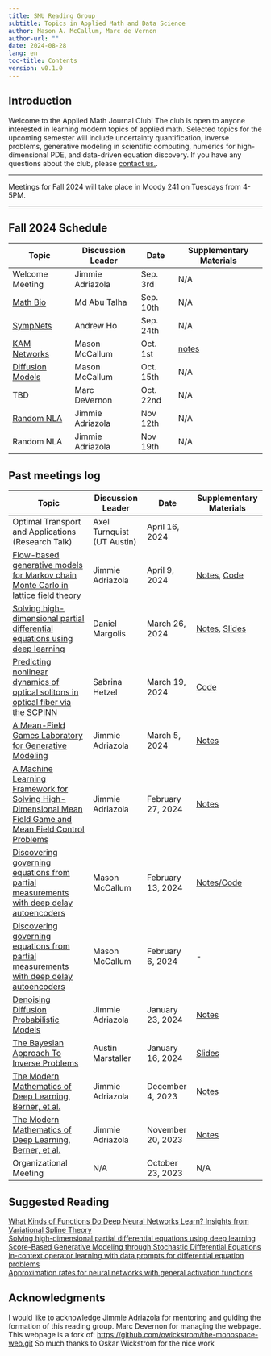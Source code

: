 ```yaml
---
title: SMU Reading Group 
subtitle: Topics in Applied Math and Data Science
author: Mason A. McCallum, Marc de Vernon
author-url: ""
date: 2024-08-28
lang: en
toc-title: Contents
version: v0.1.0
---
```

<style>
        p {
            margin: 0;
            padding: 0;
        }
</style>

## Introduction
Welcome to the Applied Math Journal Club! The club is open to anyone interested in learning modern topics of applied math. Selected topics for the upcoming semester will include uncertainty quantification, inverse problems, generative modeling in scientific computing, numerics for high-dimensional PDE, and data-driven equation discovery. If you have any questions about the club, please <a href=mailto:mmccallum@smu.edu>contact us.</a>.

<hr>

Meetings for Fall 2024 will take place in Moody 241 on Tuesdays from 4-5PM.

<hr>

## Fall 2024 Schedule 
<table>
<thead>
  <tr>
    <th class="width-min">Topic</th>
    <th class="width-auto">Discussion Leader</th>
    <th class="width-min">Date</th>
    <th class="width-auto">Supplementary Materials</th>
  </tr>
</thead>
<tbody>
  <tr>
    <td>Welcome Meeting</td>
    <td>Jimmie Adriazola</td>
    <td>Sep. 3rd</td>
    <td>N/A</td>
  </tr>
  <tr>
    <td><a href=https://arxiv.org/abs/1704.00063>Math Bio</a></td>
    <td>Md Abu Talha</td>
    <td>Sep. 10th</td>
    <td>N/A</td>
  </tr>
  <tr>
    <td><a href=https://www.sciencedirect.com/science/article/abs/pii/S0893608020303063?via%3Dihub>SympNets</a></td>
    <td>Andrew Ho</td>
    <td>Sep. 24th</td>
    <td>N/A</td>
  </tr>
  <tr>
    <td><a href=https://arxiv.org/abs/2404.19756>KAM Networks</a></td>
    <td>Mason McCallum</td>
    <td>Oct. 1st</td>
    <td><a href=https://masonamccallum.github.io/talks/KART>notes</a></td>
  </tr>
  <tr>
    <td><a href=https://arxiv.org/pdf/2403.18103>Diffusion Models</a></td>
    <td>Mason McCallum</td>
    <td>Oct. 15th</td>
    <td>N/A</td>
  </tr>
  <tr>
    <td>TBD</td>
    <td>Marc DeVernon</td>
    <td>Oct. 22nd</td>
    <td>N/A</td>
  </tr>
  <tr>
    <td><a href=https://arxiv.org/abs/2002.01387>Random NLA</a></td>
    <td>Jimmie Adriazola</td>
    <td>Nov 12th</td>
    <td>N/A</td>
  </tr>
  <tr>
    <td><a href=https://arxiv.org/abs/2002.01387></a>Random NLA</td>
    <td>Jimmie Adriazola</td>
    <td>Nov 19th</td>
    <td>N/A</td>
  </tr>
</tbody>
</table>

## Past meetings log
<table>
<thead>
  <tr>
    <th class="width-min">Topic</th>
    <th class="width-auto">Discussion Leader</th>
    <th class="width-min">Date</th>
    <th class="width-auto">Supplementary Materials</th>
  </tr>
</thead>
<tbody>
  <tr>
    <td>Optimal Transport and Applications (Research Talk)</a></td>
    <td>Axel Turnquist (UT Austin)</td>
    <td>April 16, 2024</td>
    <td></td>
  </tr>
  <tr>
    <td><a href=https://arxiv.org/abs/1904.12072>Flow-based generative models for Markov chain Monte Carlo in lattice field theory</a></td>
    <td>Jimmie Adriazola</td>
    <td>April 9, 2024</td>
    <td><a href=https://drive.google.com/file/d/11ZZ-Gmm2jZcjHEcyPuzvUA-yltJFhvhR/view?usp=share_link>Notes</a>, <a href=https://drive.google.com/file/d/1e2Q1LsOVPkwaIp_w5S8zrZ5y0Gve6n9Q/view?usp=share_link>Code</a></td>
  </tr>
  <tr>
    <td><a href=https://www.pnas.org/doi/10.1073/pnas.1718942115>Solving high-dimensional partial differential equations using deep learning</a></td>
    <td>Daniel Margolis</td>
    <td>March 26, 2024</td>
    <td><a href=https://drive.google.com/file/d/1TR6SCEN8AbSIeGORFgsLVeca_THqVWFh/view?usp=share_link>Notes</a>, <a href=https://drive.google.com/file/d/1uwAXIFQgMwlo8zjczJFz1Uay2pFV_oiA/view?usp=share_link>Slides</a></td>
  </tr>
  <tr>
    <td><a href=https://arxiv.org/abs/2211.08985>Predicting nonlinear dynamics of optical solitons in optical fiber via the SCPINN</a></td>
    <td>Sabrina Hetzel</td>
    <td>March 19, 2024</td>
    <td><a href=https://drive.google.com/file/d/1ifkhJo1SA6Rzw3FZUaCxXLBD3LXud6Xs/view?usp=share_link>Code</a></td>
  </tr>
  <tr>
    <td><a href=https://arxiv.org/abs/2304.13534>A Mean-Field Games Laboratory for Generative Modeling</a></td>
    <td>Jimmie Adriazola</td>
    <td>March 5, 2024</td>
    <td><a href=https://drive.google.com/file/d/1F-UJlQxvJug-SNwyodL8sOpkrgqRsNTH/view?usp=share_link>Notes</a></td>
  </tr>
  <tr>
    <td><a href=https://arxiv.org/abs/1912.01825>A Machine Learning Framework for Solving High-Dimensional Mean Field Game and Mean Field Control Problems</a></td>
    <td>Jimmie Adriazola</td>
    <td>February 27, 2024</td>
    <td><a href=https://drive.google.com/file/d/1rfvHcn4cLAxPQCEg1_mrpsBZBJcq4SZ2/view?usp=share_link>Notes</a></td>
  </tr>
  <tr>
    <td><a href=https://royalsocietypublishing.org/doi/10.1098/rspa.2023.0422>Discovering governing equations from partial measurements with deep delay autoencoders</a></td>
    <td>Mason McCallum</td>
    <td>February 13, 2024</td>
    <td><a href=https://masonamccallum.github.io/talks/sindy-autoencoder>Notes/Code</a></td>
  </tr>
  <tr>
    <td><a href=https://royalsocietypublishing.org/doi/10.1098/rspa.2023.0422>Discovering governing equations from partial measurements with deep delay autoencoders</a></td>
    <td>Mason McCallum</td>
    <td>February 6, 2024</td>
    <td>-</td>
  </tr>
  <tr>
      <td><a href=https://proceedings.neurips.cc/paper_files/paper/2020/hash/4c5bcfec8584af0d967f1ab10179ca4b-Abstract.html>Denoising Diffusion Probabilistic Models</a></td>
      <td>Jimmie Adriazola</td>
      <td>January 23, 2024</td>
      <td><a href=https://drive.google.com/file/d/1uD3WLvL9Ay9NrJqkN_J_W_GXHaN1EKdo/view?usp=share_link>Notes</a></td>
  </tr>
  <tr>
      <td><a href=https://arxiv.org/abs/1302.6989>The Bayesian Approach To Inverse Problems</a></td>
      <td>Austin Marstaller</td>
      <td>January 16, 2024</td>
      <td><a href=https://drive.google.com/file/d/1TAlHzxUnNCVpWq_F9paKnrUx2izbfQjA/view?usp=share_link>Slides</a></td>
  </tr>
  <tr>
    <td><a href=https://arxiv.org/abs/2105.04026>The Modern Mathematics of Deep Learning, Berner, et al.</a></td>
    <td>Jimmie Adriazola</td>
    <td>December 4, 2023</td>
    <td><a href=https://drive.google.com/file/d/1gh1t4vLEYY4wQo-6Qhpjd60gccwiqi1N/view?usp=share_link>Notes</a></td>
  </tr>
  <tr>
    <td><a href=https://arxiv.org/abs/2105.04026>The Modern Mathematics of Deep Learning, Berner, et al.</a></td>
    <td>Jimmie Adriazola</td>
    <td>November 20, 2023</td>
    <td><a href=https://drive.google.com/file/d/1x-pGBEw9ECFynB2J43KPWspjAZ_rfTSx/view?usp=sharing>Notes</a></td>
  </tr>
  <tr>
    <td>Organizational Meeting</td>
    <td>N/A</td>
    <td>October 23, 2023</td>
    <td>N/A</td>
  </tr>
</tbody>
</table>

## Suggested Reading
<p>
  <a href="https://epubs.siam.org/doi/epdf/10.1137/21M1418642" target="_blank">
            What Kinds of Functions Do Deep Neural Networks Learn? Insights from Variational Spline Theory
  </a>
</p>
<p>
  <a href="https://www.pnas.org/doi/10.1073/pnas.1718942115" target="_blank">
            Solving high-dimensional partial differential equations using deep learning
  </a>
</p>
<p>
  <a href="https://arxiv.org/abs/2011.13456" target="_blank">
            Score-Based Generative Modeling through Stochastic Differential Equations
  </a>
</p>
<p>
  <a href="https://www.pnas.org/doi/10.1073/pnas.2310142120" target="_blank">
          In-context operator learning with data prompts for differential equation problems
  </a>
</p>
<p>
  <a href="https://www.sciencedirect.com/science/article/abs/pii/S0893608020301891?via%3Dihub" target="_blank">
Approximation rates for neural networks with general activation functions
  </a>
</p>


## Acknowledgments
I would like to acknowledge Jimmie Adriazola for mentoring and guiding the formation of this reading group.
Marc Devernon for managing the webpage.
This webpage is a fork of: https://github.com/owickstrom/the-monospace-web.git So much thanks to Oskar Wickstrom for the nice work

